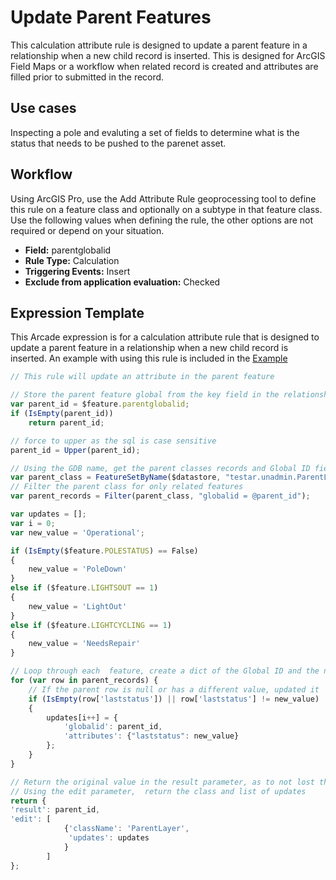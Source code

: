 # Update Parent Features

This calculation attribute rule is designed to update a parent feature in a relationship when a new child record is inserted.  This is designed for ArcGIS Field Maps or a workflow when related record is created and attributes are filled prior to submitted in the record.

## Use cases

Inspecting a pole and evaluting a set of fields to determine what is the status that needs to be pushed to the parenet asset.

## Workflow

Using ArcGIS Pro, use the Add Attribute Rule geoprocessing tool to define this rule on a feature class and optionally on a subtype in that feature class.  Use the following values when defining the rule, the other options are not required or depend on your situation.

  - **Field:** parentglobalid
  - **Rule Type:** Calculation
  - **Triggering Events:** Insert
  - **Exclude from application evaluation:** Checked


## Expression Template

This Arcade expression is for a calculation attribute rule that is designed to update a parent feature in a relationship when a new child record is inserted.  An example with using this rule is included in the [Example](./UpdateParentFeature.zip)

```js
// This rule will update an attribute in the parent feature

// Store the parent feature global from the key field in the relationship
var parent_id = $feature.parentglobalid;
if (IsEmpty(parent_id))
    return parent_id;

// force to upper as the sql is case sensitive
parent_id = Upper(parent_id);

// Using the GDB name, get the parent classes records and Global ID field
var parent_class = FeatureSetByName($datastore, "testar.unadmin.ParentLayer", ["globalid", 'laststatus'], false);
// Filter the parent class for only related features
var parent_records = Filter(parent_class, "globalid = @parent_id");

var updates = [];
var i = 0;
var new_value = 'Operational';

if (IsEmpty($feature.POLESTATUS) == False)
{
    new_value = 'PoleDown'
}
else if ($feature.LIGHTSOUT == 1)
{
    new_value = 'LightOut'
}
else if ($feature.LIGHTCYCLING == 1)
{
    new_value = 'NeedsRepair'
}

// Loop through each  feature, create a dict of the Global ID and the new value date
for (var row in parent_records) {
    // If the parent row is null or has a different value, updated it
    if (IsEmpty(row['laststatus']) || row['laststatus'] != new_value)
    {
        updates[i++] = {
            'globalid': parent_id,
            'attributes': {"laststatus": new_value}    
        };
    }
}

// Return the original value in the result parameter, as to not lost the entered value
// Using the edit parameter,  return the class and list of updates
return {
'result': parent_id,
'edit': [
            {'className': 'ParentLayer',
             'updates': updates
            } 
        ]
};
```
